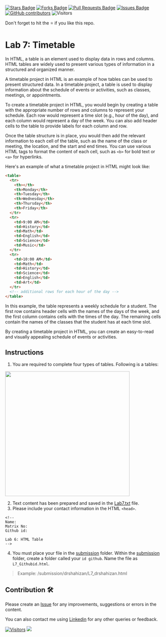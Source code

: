 <a href="https://github.com/drshahizan/software-engineering/stargazers"><img src="https://img.shields.io/github/stars/drshahizan/software-engineering" alt="Stars Badge"/></a>
<a href="https://github.com/drshahizan/software-engineering/network/members"><img src="https://img.shields.io/github/forks/drshahizan/software-engineering" alt="Forks Badge"/></a>
<a href="https://github.com/drshahizan/software-engineering/pulls"><img src="https://img.shields.io/github/issues-pr/drshahizan/software-engineering" alt="Pull Requests Badge"/></a>
<a href="https://github.com/drshahizan/software-engineering/issues"><img src="https://img.shields.io/github/issues/drshahizan/software-engineering" alt="Issues Badge"/></a>
<a href="https://github.com/drshahizan/software-engineering/graphs/contributors"><img alt="GitHub contributors" src="https://img.shields.io/github/contributors/drshahizan/software-engineering?color=2b9348"></a>
![Visitors](https://api.visitorbadge.io/api/visitors?path=https%3A%2F%2Fgithub.com%2Fdrshahizan%2Fsoftware-engineering&labelColor=%23d9e3f0&countColor=%23697689&style=flat)


Don't forget to hit the :star: if you like this repo.

# Lab 7: Timetable
In HTML, a table is an element used to display data in rows and columns. HTML tables are widely used to present various types of information in a structured and organized manner.

A timetable project in HTML is an example of how tables can be used to present structured data. In a timetable project, a table is used to display information about the schedule of events or activities, such as classes, meetings, or appointments.

To create a timetable project in HTML, you would begin by creating a table with the appropriate number of rows and columns to represent your schedule. Each row would represent a time slot (e.g., hour of the day), and each column would represent a day of the week. You can also add header cells to the table to provide labels for each column and row.

Once the table structure is in place, you would then add the relevant information to each cell of the table, such as the name of the class or meeting, the location, and the start and end times. You can use various HTML tags to format the content of each cell, such as `<b>` for bold text or `<a>` for hyperlinks.

Here's an example of what a timetable project in HTML might look like:

```html
<table>
  <tr>
    <th></th>
    <th>Monday</th>
    <th>Tuesday</th>
    <th>Wednesday</th>
    <th>Thursday</th>
    <th>Friday</th>
  </tr>
  <tr>
    <td>9:00 AM</td>
    <td>History</td>
    <td>Math</td>
    <td>English</td>
    <td>Science</td>
    <td>Music</td>
  </tr>
  <tr>
    <td>10:00 AM</td>
    <td>Math</td>
    <td>History</td>
    <td>Science</td>
    <td>English</td>
    <td>Art</td>
  </tr>
  <!-- additional rows for each hour of the day -->
</table>
```

In this example, the table represents a weekly schedule for a student. The first row contains header cells with the names of the days of the week, and the first column contains cells with the times of the day. The remaining cells contain the names of the classes that the student has at each time slot.

By creating a timetable project in HTML, you can create an easy-to-read and visually appealing schedule of events or activities.

## Instructions
1. You are required to complete four types of tables. Following is a tables:
<img src="https://github.com/drshahizan/software-engineering/blob/main/lab/html/lab7/download/Lab7.png"  height="400" />

2. Text content has been prepared and saved in the [Lab7.txt](./download/Lab7.txt) file. 
3. Please include your contact information in the HTML `<head>`.

``` 
<!--
Name:
Matrix No:
Github id:

Lab 6: HTML Table
-->
```
4. You must place your file in the [submission](./submission) folder. Within the [submission](./submission) folder, create a folder called your `id github`. Name the file as `L7_Githubid.html`.
  > Example: 
  > /submission/drshahizan/L7_drshahizan.html

## Contribution 🛠️
Please create an [Issue](https://github.com/drshahizan/software-engineering/issues) for any improvements, suggestions or errors in the content.

You can also contact me using [Linkedin](https://www.linkedin.com/in/drshahizan/) for any other queries or feedback.

[![Visitors](https://api.visitorbadge.io/api/visitors?path=https%3A%2F%2Fgithub.com%2Fdrshahizan&labelColor=%23697689&countColor=%23555555&style=plastic)](https://visitorbadge.io/status?path=https%3A%2F%2Fgithub.com%2Fdrshahizan)
![](https://hit.yhype.me/github/profile?user_id=81284918)

